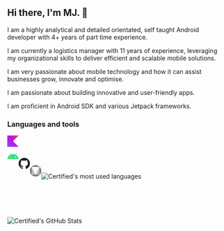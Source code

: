 ## Hi there, I'm MJ. 👋

I am a highly analytical and detailed orientated, self taught Android developer with 4+ years of part time experience.

I am currently a logistics manager with 11 years of experience, leveraging my organizational skills to deliver efficient and scalable mobile solutions. 

I am very passionate about mobile technology and how it can assist businesses grow, innovate and optimise.

I am passionate about building innovative and user-friendly apps.

I am proficient in Android SDK and various Jetpack frameworks.

<!-- ### Connect with me:
<img align="left" alt="MJ Jacobs | LinkedIn" width="22px" src="https://cdn.jsdelivr.net/npm/simple-icons@v3/icons/linkedin.svg" /> [linkedin]
-->

<!--
**MJJacobs01/MJJacobs01** is a ✨ _special_ ✨ repository because its `README.md` (this file) appears on your GitHub profile.

Here are some ideas to get you started:

- 🔭 I’m currently working on ...
- 🌱 I’m currently learning ...
- 👯 I’m looking to collaborate on ...
- 🤔 I’m looking for help with ...
- 💬 Ask me about ...
- 📫 How to reach me: ...
- 😄 Pronouns: ...
- ⚡ Fun fact: ...
-->

### Languages and tools

<img align="left" alt="Kotlin" width="26px" src="https://raw.githubusercontent.com/github/explore/80688e429a7d4ef2fca1e82350fe8e3517d3494d/topics/kotlin/kotlin.png" />
<br />
<br />
<img align="left" alt="Android" width="26px" src="https://raw.githubusercontent.com/github/explore/80688e429a7d4ef2fca1e82350fe8e3517d3494d/topics/android/android.png" />
<br />
<img align="left" alt="Github" width="26px" src="https://raw.githubusercontent.com/github/explore/89bdd9644f44d1b12180fd512b95574fe4c54617/topics/github-api/github-api.png" />
<br />
<img align="left" alt="Material Design" width="26px" src="https://raw.githubusercontent.com/github/explore/80688e429a7d4ef2fca1e82350fe8e3517d3494d/topics/material-design/material-design.png" />
<br />

<img align="left" src="https://github-readme-stats.vercel.app/api/top-langs?username=MJJacobs01&show_icons=true&hide_border=true" alt="Certified's most used languages"  />

<br />
<br />
<br />
<br />
<br />
<br />

<img align="left" src="https://github-readme-stats.vercel.app/api?username=MJJacobs01&show_icons=true&locale=en" alt="Certified's GitHub Stats" />

<!-- </details> -->
<br />
<!-- [linkedin]: https://www.linkedin.com/in/mj-jacobs-81bb2754/ -->








